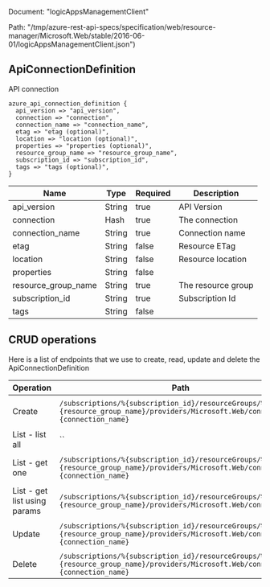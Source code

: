 Document: "logicAppsManagementClient"


Path: "/tmp/azure-rest-api-specs/specification/web/resource-manager/Microsoft.Web/stable/2016-06-01/logicAppsManagementClient.json")

## ApiConnectionDefinition

API connection

```puppet
azure_api_connection_definition {
  api_version => "api_version",
  connection => "connection",
  connection_name => "connection_name",
  etag => "etag (optional)",
  location => "location (optional)",
  properties => "properties (optional)",
  resource_group_name => "resource_group_name",
  subscription_id => "subscription_id",
  tags => "tags (optional)",
}
```

| Name        | Type           | Required       | Description       |
| ------------- | ------------- | ------------- | ------------- |
|api_version | String | true | API Version |
|connection | Hash | true | The connection |
|connection_name | String | true | Connection name |
|etag | String | false | Resource ETag |
|location | String | false | Resource location |
|properties | String | false |  |
|resource_group_name | String | true | The resource group |
|subscription_id | String | true | Subscription Id |
|tags | String | false |  |



## CRUD operations

Here is a list of endpoints that we use to create, read, update and delete the ApiConnectionDefinition

| Operation | Path | Verb | Description | OperationID |
| ------------- | ------------- | ------------- | ------------- | ------------- |
|Create|`/subscriptions/%{subscription_id}/resourceGroups/%{resource_group_name}/providers/Microsoft.Web/connections/%{connection_name}`|Put|Creates or updates a connection|Connections_CreateOrUpdate|
|List - list all|``||||
|List - get one|`/subscriptions/%{subscription_id}/resourceGroups/%{resource_group_name}/providers/Microsoft.Web/connections/%{connection_name}`|Get|Get a specific connection|Connections_Get|
|List - get list using params|`/subscriptions/%{subscription_id}/resourceGroups/%{resource_group_name}/providers/Microsoft.Web/connections`|Get|Gets a list of connections|Connections_List|
|Update|`/subscriptions/%{subscription_id}/resourceGroups/%{resource_group_name}/providers/Microsoft.Web/connections/%{connection_name}`|Put|Creates or updates a connection|Connections_CreateOrUpdate|
|Delete|`/subscriptions/%{subscription_id}/resourceGroups/%{resource_group_name}/providers/Microsoft.Web/connections/%{connection_name}`|Delete|Deletes a connection|Connections_Delete|
